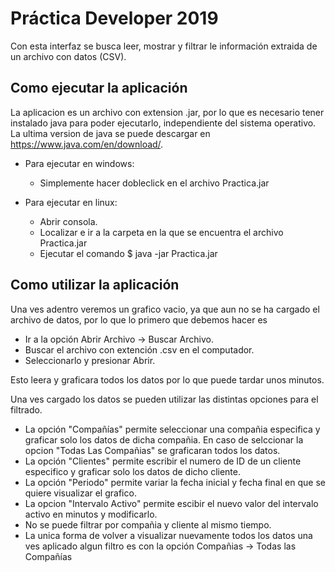 ﻿Práctica Developer 2019
==========

Con esta interfaz se busca leer, mostrar y filtrar le información extraida de un archivo con datos (CSV).

Como ejecutar la aplicación
--------------------
La aplicacion es un archivo con extension .jar, por lo que es necesario tener instalado java para poder ejecutarlo, independiente del sistema operativo.
La ultima version de java se puede descargar en https://www.java.com/en/download/.

+ Para ejecutar en windows:  

    + Simplemente hacer dobleclick en el archivo Practica.jar

+ Para ejecutar en linux:

    + Abrir consola. 
    + Localizar e ir a la carpeta en la que se encuentra el archivo Practica.jar
    + Ejecutar el comando
      $ java -jar Practica.jar
     
Como utilizar la aplicación
--------------------

Una ves adentro veremos un grafico vacio, ya que aun no se ha cargado el archivo de datos, por lo que lo primero que debemos hacer es
+ Ir a la opción Abrir Archivo -> Buscar Archivo. 
+ Buscar el archivo con extención .csv en el computador.
+ Seleccionarlo y presionar Abrir.

Esto leera y graficara todos los datos por lo que puede tardar unos minutos.

Una ves cargado los datos se pueden utilizar las distintas opciones para el filtrado.

+ La opción "Compañías" permite seleccionar una compañia especifica y graficar solo los datos de dicha compañia. En caso de selccionar la opcion "Todas Las Compañias" se graficaran todos los datos.
+ La opción "Clientes" permite escribir el numero de ID de un cliente especifico y graficar solo los datos de dicho cliente. 
+ La opción "Periodo" permite variar la fecha inicial y fecha final en que se quiere visualizar el grafico.
+ La opcion "Intervalo Activo" permite escibir el nuevo valor del intervalo activo en minutos y modificarlo.
+ No se puede filtrar por compañia y cliente al mismo tiempo.
+ La unica forma de volver a visualizar nuevamente todos los datos una ves aplicado algun filtro es con la opción Compañias -> Todas las Compañías


